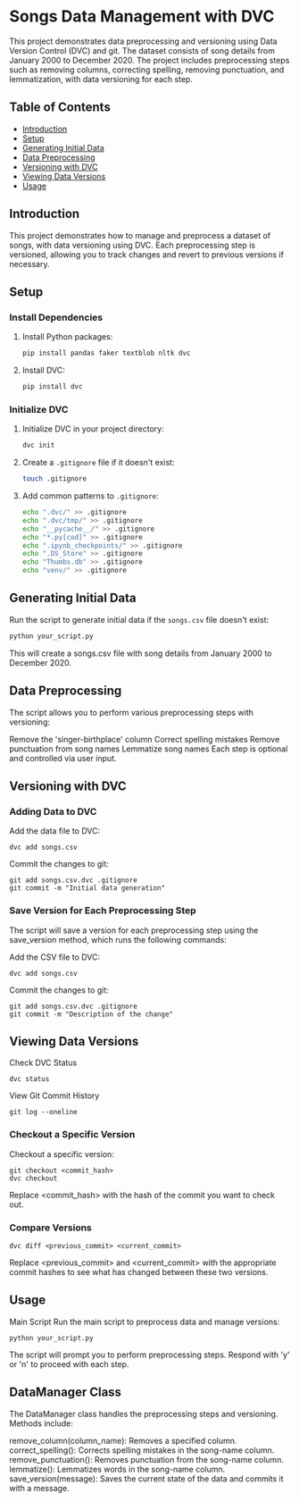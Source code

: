 # Songs Data Management with DVC

This project demonstrates data preprocessing and versioning using Data Version Control (DVC) and git. The dataset consists of song details from January 2000 to December 2020. The project includes preprocessing steps such as removing columns, correcting spelling, removing punctuation, and lemmatization, with data versioning for each step.

## Table of Contents

- [Introduction](#introduction)
- [Setup](#setup)
- [Generating Initial Data](#generating-initial-data)
- [Data Preprocessing](#data-preprocessing)
- [Versioning with DVC](#versioning-with-dvc)
- [Viewing Data Versions](#viewing-data-versions)
- [Usage](#usage)

## Introduction

This project demonstrates how to manage and preprocess a dataset of songs, with data versioning using DVC. Each preprocessing step is versioned, allowing you to track changes and revert to previous versions if necessary.

## Setup

### Install Dependencies

1. Install Python packages:
    ```sh
    pip install pandas faker textblob nltk dvc
    ```

2. Install DVC:
    ```sh
    pip install dvc
    ```

### Initialize DVC

1. Initialize DVC in your project directory:
    ```sh
    dvc init
    ```

2. Create a `.gitignore` file if it doesn't exist:
    ```sh
    touch .gitignore
    ```

3. Add common patterns to `.gitignore`:
    ```sh
    echo ".dvc/" >> .gitignore
    echo ".dvc/tmp/" >> .gitignore
    echo "__pycache__/" >> .gitignore
    echo "*.py[cod]" >> .gitignore
    echo ".ipynb_checkpoints/" >> .gitignore
    echo ".DS_Store" >> .gitignore
    echo "Thumbs.db" >> .gitignore
    echo "venv/" >> .gitignore
    ```

## Generating Initial Data

Run the script to generate initial data if the `songs.csv` file doesn't exist:

```sh
python your_script.py
```

This will create a songs.csv file with song details from January 2000 to December 2020.

## Data Preprocessing

The script allows you to perform various preprocessing steps with versioning:

Remove the 'singer-birthplace' column
Correct spelling mistakes
Remove punctuation from song names
Lemmatize song names
Each step is optional and controlled via user input.

## Versioning with DVC

### Adding Data to DVC
Add the data file to DVC:

```
dvc add songs.csv
```
Commit the changes to git:

```
git add songs.csv.dvc .gitignore
git commit -m "Initial data generation"
```
### Save Version for Each Preprocessing Step
The script will save a version for each preprocessing step using the save_version method, which runs the following commands:

Add the CSV file to DVC:

```
dvc add songs.csv
```
Commit the changes to git:

```
git add songs.csv.dvc .gitignore
git commit -m "Description of the change"
```
## Viewing Data Versions

Check DVC Status

```
dvc status
```
View Git Commit History
```
git log --oneline
```
### Checkout a Specific Version
Checkout a specific version:

```
git checkout <commit_hash>
dvc checkout
```
Replace <commit_hash> with the hash of the commit you want to check out.

### Compare Versions
```
dvc diff <previous_commit> <current_commit>
```
Replace <previous_commit> and <current_commit> with the appropriate commit hashes to see what has changed between these two versions.


## Usage

Main Script
Run the main script to preprocess data and manage versions:

```
python your_script.py
```
The script will prompt you to perform preprocessing steps. Respond with 'y' or 'n' to proceed with each step.

## DataManager Class
The DataManager class handles the preprocessing steps and versioning. Methods include:

remove_column(column_name): Removes a specified column.
correct_spelling(): Corrects spelling mistakes in the song-name column.
remove_punctuation(): Removes punctuation from the song-name column.
lemmatize(): Lemmatizes words in the song-name column.
save_version(message): Saves the current state of the data and commits it with a message.
